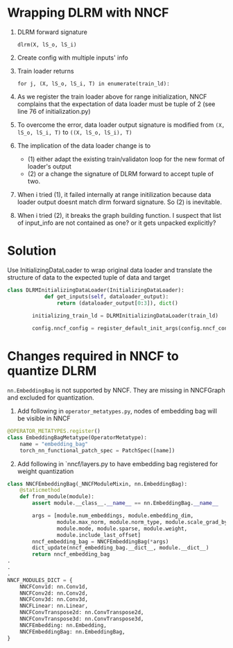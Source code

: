 
# Wrapping DLRM with NNCF
1. DLRM forward signature
    
    `dlrm(X, lS_o, lS_i)`

1. Create config with multiple inputs' info

1. Train loader returns

    `for j, (X, lS_o, lS_i, T) in enumerate(train_ld):`

1. As we register the train loader above for range initialization, NNCF complains that the expectation of data loader must be tuple of 2 (see line 76 of initialization.py)

1. To overcome the error, data loader output signature is modified from `(X, lS_o, lS_i, T)` to `((X, lS_o, lS_i), T)`

1. The implication of the data loader change is to 
    * (1) either adapt the existing train/validaton loop for the new format of loader's output
    * (2) or a change the signature of DLRM forward to accept tuple of two.

1. When i tried (1), it failed internally at range initilization because data loader output doesnt match dlrm forward signature. So (2) is inevitable. 
1. When i tried (2), it breaks the graph building function. I suspect that list of input_info are not contained as one? or it gets unpacked explicitly?

# Solution
Use InitializingDataLoader to wrap original data loader and translate the structure of data to the expected tuple of data and target
```python
class DLRMInitializingDataLoader(InitializingDataLoader):
            def get_inputs(self, dataloader_output):
                return (dataloader_output[0:3]), dict()
        
        initializing_train_ld = DLRMInitializingDataLoader(train_ld)

        config.nncf_config = register_default_init_args(config.nncf_config, initializing_train_ld, device=device)
````

# Changes required in NNCF to quantize DLRM
`nn.EmbeddingBag` is not supported by NNCF. They are missing in NNCFGraph and excluded for quantization. 

1. Add following in `operator_metatypes.py`, nodes of embedding bag will be visible in NNCF 
```python
@OPERATOR_METATYPES.register()
class EmbeddingBagMetatype(OperatorMetatype):
    name = "embedding_bag"
    torch_nn_functional_patch_spec = PatchSpec([name])
```

2. Add following in `nncf/layers.py to have embedding bag registered for weight quantization
```python
class NNCFEmbeddingBag(_NNCFModuleMixin, nn.EmbeddingBag):
    @staticmethod
    def from_module(module):
        assert module.__class__.__name__ == nn.EmbeddingBag.__name__

        args = [module.num_embeddings, module.embedding_dim,
                module.max_norm, module.norm_type, module.scale_grad_by_freq,
                module.mode, module.sparse, module.weight,
                module.include_last_offset]
        nncf_embedding_bag = NNCFEmbeddingBag(*args)
        dict_update(nncf_embedding_bag.__dict__, module.__dict__)
        return nncf_embedding_bag
.
.
.
NNCF_MODULES_DICT = {
    NNCFConv1d: nn.Conv1d,
    NNCFConv2d: nn.Conv2d,
    NNCFConv3d: nn.Conv3d,
    NNCFLinear: nn.Linear,
    NNCFConvTranspose2d: nn.ConvTranspose2d,
    NNCFConvTranspose3d: nn.ConvTranspose3d,
    NNCFEmbedding: nn.Embedding,
    NNCFEmbeddingBag: nn.EmbeddingBag,
}
```